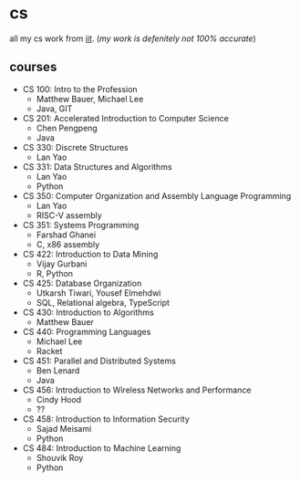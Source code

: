 # cs
all my cs work from [iit](https://iit.edu).
(*my work is defenitely not 100% accurate*)

## courses
- CS 100: Intro to the Profession
  - Matthew Bauer, Michael Lee
  - Java, GIT
- CS 201: Accelerated Introduction to Computer Science
  - Chen Pengpeng
  - Java
- CS 330: Discrete Structures
  - Lan Yao
- CS 331: Data Structures and Algorithms
  - Lan Yao
  - Python
- CS 350: Computer Organization and Assembly Language Programming
  - Lan Yao
  - RISC-V assembly
- CS 351: Systems Programming
  - Farshad Ghanei
  - C, x86 assembly
- CS 422: Introduction to Data Mining
  - Vijay Gurbani
  - R, Python
- CS 425: Database Organization
  - Utkarsh Tiwari, Yousef Elmehdwi
  - SQL, Relational algebra, TypeScript
- CS 430: Introduction to Algorithms
  - Matthew Bauer
- CS 440: Programming Languages
  - Michael Lee
  - Racket
- CS 451: Parallel and Distributed Systems
  - Ben Lenard
  - Java
- CS 456: Introduction to Wireless Networks and Performance
  - Cindy Hood
  - ??
- CS 458: Introduction to Information Security
  - Sajad Meisami
  - Python
- CS 484: Introduction to Machine Learning
  - Shouvik Roy
  - Python
